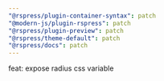 ```yaml
---
"@rspress/plugin-container-syntax": patch
"@modern-js/plugin-rspress": patch
"@rspress/plugin-preview": patch
"@rspress/theme-default": patch
"@rspress/docs": patch
---
```


feat: expose radius css variable
